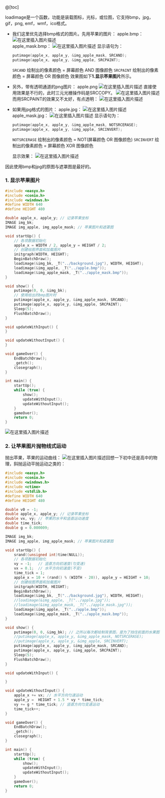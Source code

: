 @[toc]

loadimage是一个函数，功能是装载图标，光标，或位图，它支持bmp，jpg，gif，png, emf，wmf，ico格式。

- 我们这里优先选择bmp格式的图片。先用苹果的图片：
apple.bmp：
![在这里插入图片描述](https://img-blog.csdnimg.cn/2019111209084570.bmp)     
 apple_mask.bmp：
![在这里插入图片描述](https://img-blog.csdnimg.cn/20191112090913303.bmp)
显示语句为：
	```cpp
	putimage(apple_x, apple_y, &img_apple_mask, SRCAND);
	putimage(apple_x, apple_y, &img_apple, SRCPAINT);
	```
	`SRCAND` 绘制出的像素颜色 = 屏幕颜色 AND 图像颜色
    `SRCPAINT` 绘制出的像素颜色 = 屏幕颜色 OR 图像颜色
    效果图如下**1.显示苹果图片**所示。
    
- 另外，带有透明通道的png图片：
apple.png
 ![在这里插入图片描述](https://img-blog.csdnimg.cn/20191112175542517.png)
 直接使用效果是不行的，此时三元光栅操作码是SRCCOPY。
 ![在这里插入图片描述](https://img-blog.csdnimg.cn/20191112180937173.png)
 而用SRCPAINT的效果又不太好，有点透明：
 ![在这里插入图片描述](https://img-blog.csdnimg.cn/20191112181125499.png)

- 如果用jpg格式的图片：
apple.jpg：
![在这里插入图片描述](https://img-blog.csdnimg.cn/20191112175552477.jpg)
apple_mask.jpg：
![在这里插入图片描述](https://img-blog.csdnimg.cn/20191112175609353.jpg)
显示语句为：
	```cpp
	putimage(apple_x, apple_y, &img_apple_mask, NOTSRCERASE);
	putimage(apple_x, apple_y, &img_apple, SRCINVERT);
	```
	`NOTSRCERASE` 绘制出的像素颜色 = NOT(屏幕颜色 OR 图像颜色)
  `SRCINVERT`   绘制出的像素颜色 = 屏幕颜色 XOR 图像颜色
  
  显示效果：
  ![在这里插入图片描述](https://img-blog.csdnimg.cn/20191112180226366.png?x-oss-process=image/watermark,type_ZmFuZ3poZW5naGVpdGk,shadow_10,text_aHR0cHM6Ly9ibG9nLmNzZG4ubmV0L215UmVhbGl6YXRpb24=,size_16,color_FFFFFF,t_70)

因此使用bmp和jpg的原图与遮罩图是最好的。
### 1. 显示苹果图片
```cpp
#include <easyx.h>
#include <conio.h>
#include <windows.h>
#define WIDTH 640
#define HEIGHT 480

double apple_x, apple_y; // 记录苹果坐标
IMAGE img_bk;
IMAGE img_apple, img_apple_mask; // 苹果图片和遮罩图

void startUp() {
	// 各项数据初始化
	apple_x = WIDTH / 2, apple_y = HEIGHT / 2;
	// 创建绘图界面和加载图片
	initgraph(WIDTH, HEIGHT);
	BeginBatchDraw();
	loadimage(&img_bk, _T("../background.jpg"), WIDTH, HEIGHT);
	loadimage(&img_apple, _T("../apple.bmp"));
	loadimage(&img_apple_mask, _T("../apple_mask.bmp"));
}

void show() { 
	putimage(0, 0, &img_bk); 
    // 使用给出的bmp图片时
	putimage(apple_x, apple_y, &img_apple_mask, SRCAND);
	putimage(apple_x, apple_y, &img_apple, SRCPAINT);
	Sleep(5);
	FlushBatchDraw();
}

void updateWithInput() {
}

void updateWithoutInput() {
}

void gameOver() {
	EndBatchDraw();
	_getch();
	closegraph();
}

int main() {
	startUp();
	while (true) {
		show();
		updateWithInput();
		updateWithoutInput();
	}
	gameOver();
	return 0;
}
```
![在这里插入图片描述](https://img-blog.csdnimg.cn/20191112090635528.png?x-oss-process=image/watermark,type_ZmFuZ3poZW5naGVpdGk,shadow_10,text_aHR0cHM6Ly9ibG9nLmNzZG4ubmV0L215UmVhbGl6YXRpb24=,size_16,color_FFFFFF,t_70)

### 2. 让苹果图片抛物线式运动
抛出苹果，苹果的运动曲线：
![在这里插入图片描述](https://img-blog.csdnimg.cn/20191112181635496.png?x-oss-process=image/watermark,type_ZmFuZ3poZW5naGVpdGk,shadow_10,text_aHR0cHM6Ly9ibG9nLmNzZG4ubmV0L215UmVhbGl6YXRpb24=,size_16,color_FFFFFF,t_70)回想一下初中还是高中的物理，斜抛运动平抛运动之类的：
```cpp
#include <easyx.h>
#include <conio.h>
#include <windows.h>
#include <ctime>
#include <stdlib.h>
#define WIDTH 640
#define HEIGHT 480

double v0 = -1;  
double apple_x, apple_y; // 记录苹果坐标
double vx, vy; // 苹果的水平和竖直运动速度
double time_tick;
double g = 0.000009;

IMAGE img_bk;
IMAGE img_apple, img_apple_mask; // 苹果图片和遮罩图

void startUp() {
	srand((unsigned int)time(NULL));
	// 各项数据初始化
	vy = -1;   // 竖直方向初速度(匀变速)
	vx = 0.1;  // 水平方向初速度(不变)
	time_tick = 1;
	apple_x = 10 + (rand() % (WIDTH - 20)), apple_y = HEIGHT + 10;
	// 创建绘图界面和加载图片
	initgraph(WIDTH, HEIGHT);
	BeginBatchDraw();
	loadimage(&img_bk, _T("../background.jpg"), WIDTH, HEIGHT);
	//loadimage(&img_apple, _T("../apple.jpg"));
	//loadimage(&img_apple_mask, _T("../apple_mask.jpg"));
	loadimage(&img_apple, _T("../apple.bmp"));
	loadimage(&img_apple_mask, _T("../apple_mask.bmp"));  
}

void show() {
	putimage(0, 0, &img_bk); // 之所以每次都绘制背景图，是为了挡住前面的水果图
	//putimage(apple_x, apple_y, &img_apple_mask, NOTSRCERASE);
    //putimage(apple_x, apple_y, &img_apple, SRCINVERT);
	putimage(apple_x, apple_y, &img_apple_mask, SRCAND);
	putimage(apple_x, apple_y, &img_apple, SRCPAINT);
	Sleep(5);
	FlushBatchDraw();
}

void updateWithInput() {

}

void updateWithoutInput() {
	apple_x += vx; // 水平方向匀速运动
	apple_y =  HEIGHT + 1.5 * vy * time_tick; 
	vy += g * time_tick; // 竖直方向匀变速运动
	time_tick++;
}

void gameOver() {
	EndBatchDraw();
	_getch();
	closegraph();
}

int main() {
	startUp();
	while (true) {
		show();
		updateWithInput();
		updateWithoutInput();
	}
	gameOver();
	return 0;
}
```



